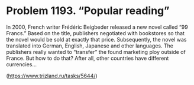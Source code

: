 # Problem 1193. “Popular reading”

In 2000, French writer Frédéric Beigbeder released a new novel called “99 Francs.” Based on the title, publishers negotiated with bookstores so that the novel would be sold at exactly that price. Subsequently, the novel was translated into German, English, Japanese and other languages. The publishers really wanted to “transfer” the found marketing ploy outside of France. But how to do that? After all, other countries have different currencies...

(https://www.trizland.ru/tasks/5644/)